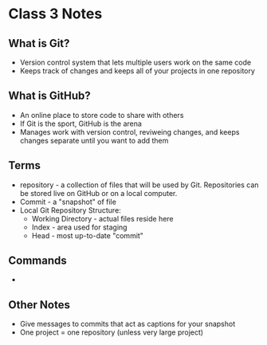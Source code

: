 # Class 3 Notes

## What is Git? 
* Version control system that lets multiple users work on the same code
* Keeps track of changes and keeps all of your projects in one repository 

## What is GitHub?

* An online place to store code to share with others 
* If Git is the sport, GitHub is the arena
* Manages work with version control, reviweing changes, and keeps changes separate until you want to add them

## Terms

* repository - a collection of files that will be used by Git. Repositories can be stored live on GitHub or on a local computer.
* Commit - a "snapshot" of file
* Local Git Repository Structure:
    * Working Directory - actual files reside here
    * Index - area used for staging
    * Head - most up-to-date "commit"

## Commands

* 

## Other Notes
* Give messages to commits that act as captions for your snapshot
* One project = one repository (unless very large project)

